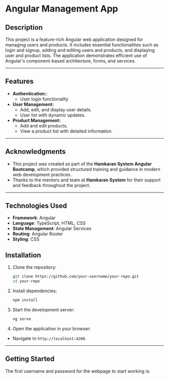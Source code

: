 # Angular Management App
## Description
This project is a feature-rich Angular web application designed for managing users and products. It includes essential functionalities such as login and signup, adding and editing users and products, and displaying user and product lists. The application demonstrates efficient use of Angular's component-based architecture, forms, and services.

---
## Features
- **Authentication:**:
  - User login functionality
- **User Management:**
  - Add, edit, and display user details.
  - User list with dynamic updates.
- **Product Management:**
    - Add and edit products.
    - View a product list with detailed information.

---
## Acknowledgments
- This project was created as part of the **Hamkaran System Angular Bootcamp**, which provided structured training and guidance in modern web development practices.
- Thanks to the mentors and team at **Hamkaran System** for their support and feedback throughout the project.

---
## Technologies Used
- **Framework**: Angular
- **Language**: TypeScript, HTML, CSS
- **State Management**: Angular Services
- **Routing**: Angular Router
- **Styling**: CSS

## Installation

1. Clone the repository:
   ```bash
   git clone https://github.com/your-username/your-repo.git
   cd your-repo
   
2. Install dependencies:
   ```bash
   npm install
   
3. Start the development server:
   ```bash
   ng serve
4. Open the application in your browser:
  - Navigate to `http://localhost:4200`.

---
## Getting Started
The first username and password for the webpage to start working is:

  
  

  


